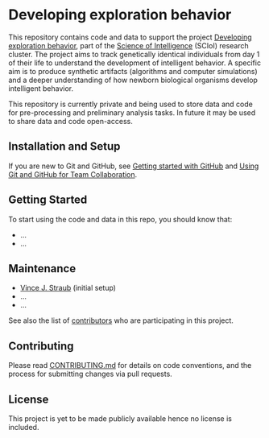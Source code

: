 # Developing exploration behavior

This repository contains code and data to support the project [Developing exploration behavior](https://www.scienceofintelligence.de/research/researchprojects/project_21/), part of the [Science of Intelligence](https://www.scienceofintelligence.de/) (SCIoI) research cluster. The project aims to track genetically identical individuals from day 1 of their life to understand the development of intelligent behavior. A specific aim is to produce synthetic artifacts (algorithms and computer simulations) and a deeper understanding of how newborn biological organisms develop intelligent behavior. 

This repository is currently private and being used to store data and code for pre-processing and preliminary analysis tasks. In future it may be used to share data and code open-access.

## Installation and Setup

If you are new to Git and GitHub, see [Getting started with GitHub](https://docs.github.com/en/github/getting-started-with-github) and [Using Git and GitHub for Team Collaboration](https://medium.com/anne-kerrs-blog/using-git-and-github-for-team-collaboration-e761e7c00281). 

## Getting Started
To start using the code and data in this repo, you should know that:

* ...
* ...

## Maintenance

*  [Vince J. Straub](https://github.com/vincejstraub) (initial setup)
* ...
* ...

See also the list of [contributors](https://www.scienceofintelligence.de/research/researchprojects/project_21/) who are participating in this project.

## Contributing

Please read [CONTRIBUTING.md](https://github.com/vincejstraub/developing-exploration-behavior/blob/main/.github/CONTRIBUTING.md) for details on  code conventions, and the process for submitting changes via pull requests.

## License

This project is yet to be made publicly available hence no license is included. 
